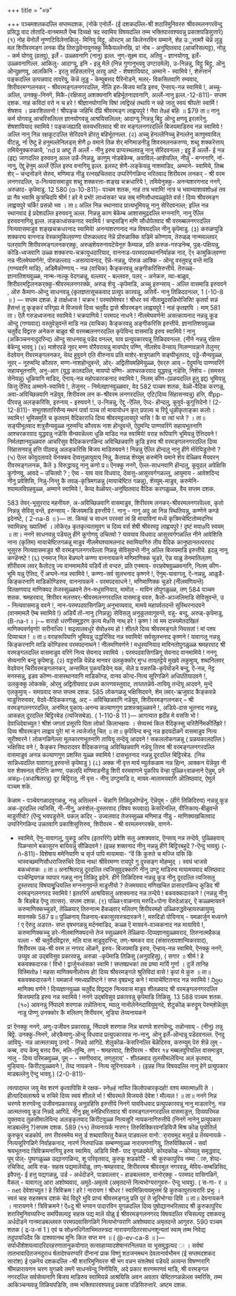 +++
title = "०७"

+++
पञ्चमशतकदल्लि सप्तमदशक, (नोकॆ एनोर्ले- 
(ई दशकदल्लि-श्री शठारिमुनिवररु श्रीवरमलनगरवॆन्दु प्रसिद्ध वाद तोतादि-वानमामलै ऎम्ब दिव्यक्षे त्रद स्वामिय विषयदल्लि तम्म भक्तिपारवश्यवन्नु प्रकाशपडिसुत्तारॆ) 
(१) नोह यॆनोर्ले नुण्णटिविलेनाकिलु- 
मिनियु विट्टु, ऒस्टम् 
आ किलेनरविन यम्माने, शेह उुत्तामरै चॆन्नॆ लूडु मल‌ 
शिरीवरमङ्ग लनक‌ 
वीह तिरुद्धवॆनायुनक्कु मिकैयल्लेनखि, 
प्र! नोब - अनुष्ठितवाद (आचरिसल्पट्ट), नोन्नु - कर्म योगवु (व्रतवु), इर्ले - उळ्ळवनागि (नानु) इल्ल. नुण्-सूक्ष्म वाद, अतिवु - ज्ञानयोगवू, इर्ले-उळ्ळवनागिल्ल. आकिलु- आदाग्यू, इनि - इन्नु मेलॆ (निन्न गुणानुभववु उण्टादमेलॆ), उ-निन्नन्नु, विट्टु बिट्टु, ऒनु ऒन्दुक्षणवू, आलकिनि - इरलु सहिसलारॆनु अरवु अष्टॆ - शेषशायियाद, अम्माने - स्वामिये !, शेरुत्तान पङ्कदल्लि उत्पन्नवाद तावरॆयु, कॆन्नॆ लूडु - कॆम्पुबत्तद पैरिनॊडनॆ, मलर्- विकसितवागि रम्यवाद, शिरीवरमग्गलनकर् - श्रीवरमङ्गलनगरदल्लि, नीलि इरु-बिजय माडि इरुव, ऎन्साय्-नन्न स्वामिये !, अच्चु-अल्लि, उनक्कु-निनगॆ, मिकै-(रक्षिसलु अशक्यनागि बहिर्भूतनादवनागि, अर्ल्ले-नानु इल्ल.-12-811)- 
सप्तम दशक. 
नाहं कविदां वरो न च हरे ! श्रीज्ञानयोगान्वि विष! त्वद्विरहं तथापि न सहे जातु स्वयं श्रीपते! स्वार्मि ! शेषशय । प्रकाशिततनो ! श्रीपङ्क जहिभि र्दीप्रे श्रीवरमङ्ग लाह्वयपुरे ! नैवा ते७हं बहिः ॥ 
$79 
ता॥ नानु कर्म योगवन्नू आचरिसलिल्ल ज्ञानयोगवन्नू आश्रयिसलिल्ल; आदाग्यू निन्नन्नु बिट्टु ऒन्दु क्षणवू इरलारॆनु. शेषशायियाद स्वामिये ! पङ्कजह्यादि सस्यभरितवाद श्री वर मङ्गलनगरदल्लि बिजयमाडिरुव नन्न स्वामिये ! अल्लि नानु निन्न रक्षकूटदल्लि सेरिदवने हॊरतु बहिर्भूतनल्ल. 
(२) अच्चु हॆनल्लेनिच्चु हॆनल्लेनु काणुमवाविल् 
वीटन्नु, र्ना ऎष्टु हॆ हनुमल्लेनिलड्स् शॆणै p वमाने तिळ शेर् मणिमाडनीडु शिवरमलनकरुण्य, शब्दु शक्करॆत्ताय् तमियेनुक्करुळाये, 
'nd 
प्र अष्टु र्तॆ अर्ल्ले - नीनु इरुव प्राप्यस्थलवन्नु नानु सेरिदवनल्ल ; इट्टु र्हॆ अर्ल्ले- ई नन्न (इद्द) जागदल्लि इरुववनू अल्ल उन्नै-निन्नन्नु, काणुम् नोडबेकॆम्ब, अवाविल्-आशॆयल्लि, नीन्नु - मग्ननागि, र्ना-नानु, ऎद्दु हॆनुम् अर्ल्ले ऎल्लि इरुव वनागियू इल्ल. इलस्ट् शॆणै-लङ्कॆयन्नु नाशमाडिद, अम्माने- स्वामिये, तिब्ब शेर् – चन्द्रनॊडनॆ सेरुव, मणिमाड नीडु रत्नखचितवाद उप्परिगॆगळिन्द भरितवाद शिरीवरम लनकर् - श्री वरम लनगरदल्लि, उ-नित्यवासमाडुव शब्दु शक्करत्ता-शङ्ख चक्रधारिये !, तमियेनुक्कु- अनन्यशरणनाद ननगॆ, अरुळाद- कृपॆमाडु. 
12 
580 
(α-10-811)- 
पञ्चम शतक, 
नाहं तत्र भवामि! नात्र च भवाम्याशावशो७हं तव 
प्रा नैव भवामि कुत्रचिदपि श्रीर्म ! हरे मे प्रभो! लाध्वंसक! चन्न सब् मणिसौधावळ्ळुपेते वर्स ! दिव्य श्रीवरमङ्ग लाह्वयपुरे चर्कि! प्रसन्नो 
भव । 
ता॥ अल्लि निन्न स्थानवाद प्रात्यभूमियन्नू नानु सेरिदवनल्ल; इल्लि नन्न स्थानवाद ई प्रदेशदल्लि इरुववनू अल्ल. निन्नन्नु काण बेकॆम्ब आशासमुद्रदल्लि मग्ननागि, नानु ऎल्लि इरुववनागियू इल्ल. लङ्काध्वंसकनाद स्वामिये ! चन्द्रसङ्गि मणि सौधोपेतवाद श्री वरमब्बलनगरदल्लि नित्यवासमाडुव शङ्खचक्रधरनाद स्वामिये! अनन्यशरणनाद नन्न विषयदल्लि नीनु कृपॆमाडु. 
(३) करुळप्पुडि शक्करप्प वाननाड 
वॆस्का‌मुकिल्‌वण्णा पॊरुळल्लाद नॆन्नॆ प्रॊरुळाक्कि यडिमॆ कॊण्णाय, तॆरुळ्‌ळ् नान्मवल्लवर् पलर्‌वाणि 
शिरीवरमङ्गलनकर्‌क्कु, अरुळ्‌शॆयरुनायटॆयेनूरु कैम्याळ, 
प्रति करुळ-गरुडनॆम्ब, पुळ्-पक्षियन्नु, कॊडि-ध्वजवागि उळ्ळ शक्करप्प-चक्रायुधदारियाद, वाननाड-परमपदस्थाननिर्वाहक नाद, ऎ९ का‌मुकिल्‌वण्णा नन्न नीलमेघवर्णने!, पॊरुळल्लाद -असत्पायनाद, ऎन्नॆ-नन्नन्नु, पॊरुळ आक्कि - ऒन्दु वस्तुवन्नु वन्तॆ माडि (गण्यवागि माडि), अडिमैकॊण्णाय् - नन्न (वाचिक) कैङ्करवन्नू अङ्गीकरिसिरुत्तीयॆ. तॆरुळ्ळ्-ज्ञानातिशयवुळ्ळ, नान्म-नाल्कु वेदगळन्नू, वल्लवर् - बल्लवरु, पलर् - अनेकरु, व्या-बाळुव, शिरीवरमट्टिलनकर्‌क्कु-श्रीवरमलनगरक्कॆ, अरुळ् शॆयु -कृपॆमाडि, अच्चु इरुन्साय् - अल्लि वासमाडि इरुववने , ऒरु कैमाण-ऒन्दु साधनवन्नू (कृतज्ञतासूचकवाद प्रत्युप कारवन्नू, अतिर्ये- नानु तिळिददनल्ल, 
1 
(-10-8 ॥ ) — 
सप्तम दशक. 
हे तार्क्षध्वज ! चक्रभ ! परमवोमेश्वर ! श्रीधर स्वं नीलामृुदसन्निभोजिसि! कृतर्वा सन्नं हैसन्तं तु 
कृङ्करं परिगृह्य मे विजयसे दिव्य चतुर्वेद द्वासे श्रीवरमङ्ग लाह्वयपुरे ! नाहं कृतज्ञयि । 
माम् 
581 
ता। ऎलै गरुडध्वजनाद स्वामिये ! चक्रपाणिये ! परमपद नाधने ! नीलमेघवर्णने! असत्कायनाद नन्नन्नू कूड ऒन्दु (गण्यवाद) वस्तुवॆन्नुवन्तॆ माडि नन्न (वाचिक) कैङ्करवन्नु अङ्गीकरिसि इरुत्तीयॆ. ज्ञानातिशयवुळ्ळ चतुर्वेद विद्वररु अनेकरु बाळुव श्री वरमब्बलनगरदल्लि कृपॆयिन्द वासमाडि इरुव स्वामिये ! नानु (अकिञ्चननादुदरिन्द) ऒन्दु साधनवन्नू पडॆद वनल्ल, याव प्रत्युपकारवन्नू तिळिदवनल्ल. (नीने नन्नन्नु रक्षिस बेकॆन्दु भाववु ) 
(४) माशेर्‌पडॆ नूवर् मण्ण 
वोरैवरायन्नु मायप्पोर् पण्णि, 
नीलशॆय वॆन्साय् निलण्णवन्नाने तेलुनर् वेदवेयन् रीवरमङ्गलनकर्, 
यॆय्द हूवुवने 
एति वीरुनाय 
प्रति माशेर्-शत्रुगळागि सङ्घीभूतराद, पड्डॆ-सैन्यवुळ्ळ, नूवर् – नूरुमन्दि कौरवरु, मण्ण-नाशहॊन्दुवन्तॆ, ओर्- अद्वितीयमहिमॆयुळ्ळ, ऐवर्‌रु आय् – ऐदुमन्दि पाण्णवरिगॆ सहायभूतनागि, अनु-आग (युद्ध कालदल्लि, मायप्पो‌ पण्णि- आश्चरकरवाद युद्धवन्नु नडॆसि, निशॆय - (समस्त सेनॆयन्नू) धूळियागि माडिद, ऎनाय्-नन्न महोपकारकनाद स्वामिये !, निलम् कीण-(प्रळयदल्लि हूतु इद्द) भूमियन्नु कित्तु ऎत्तिद अम्माने-स्वामिये !, तेजुनर् - निर्मलज्ञानवुळ्ळवर, वेद 
582 
पञ्चम शतक, 
वेळ्वॆ-वैदिक करगळु, अवा-अविच्छिन्नवागि नडॆयुव, शिरीवरम लन क-श्रीवरम लनगरदल्लि, एटि(दिव्य सिंहासनवन्नु) हत्ति, वीpp- पीरवन्नु अलङ्करिसि, इरुनाय् - इरुववने !, उ-निन्नन्नु, ऎद्दु -ऎल्लि, ऎय्द- हॊन्दलु, कूवुर्व-कूगुत्तिदेनो ! 
(2-12-811)- 
सभूतशतारिसैन्य मथनं पार्वा पञ्च र्ता मायायोधन कृत् प्रपाल्य च रिर्पू धूळीकृताङ्का कलोः। स्वामि९! भूमिसमुतिं च कृतवाम्ं वैदिकाराधि दिव्य श्रीवरमट्टलायपुरे भासि ! कै वा त्वां भजे ? । 
ता॥ सङ्घीभूतवाद शत्रुसैन्यवुळ्ळ नूरुमन्दि कौरवरू नाश हॊन्दुवन्तॆ, ऐदुमन्दि पाण्णवरिगॆ सहायभूतनागि आश्चरकरवाद युद्धवन्नु नडॆसि सैन्यवन्नॆल्ला धूळि माडिद नन्न स्वामिये! वराह रूपियागि भूमियन्नु ऎत्तिदवने ! निर्मलज्ञानवुळ्ळवरु आचरिसुव वैदिककरगळिन्द अविच्छिन्नवागि कूडि इरुव श्री वरमङ्गलनगरदल्लि दिव्य सिंहासनवन्नु हत्ति पीठवन्नु अलङ्करिसि बिजय माडिरुववने ! निन्नन्नु ऎल्लि हॊन्दलु नानु हीगॆ मॊरॆयिडुत्तेनो ? 
(५) ऎल्ल कॊवुदलावदे यॆनक्कव 
दॆव्वत्तुळायुवाय् निन्नु, 
कैतवळ् शॆय्युम् करुमेनि यमाने 
शॆय वेळ्ळिय मैयवरन् रीवरमङ्गलनक‌, कैतॆ ३ विरुद्धायदु नानु कणो 
प्र॥ ऎनक्कु ननगॆ, ऎल्ल-साधनवागि हॊन्दलु, कूवुदल् अपेक्षिसि कूगोणवु, आवदे – उचितवो ? ; ऎव्व - याव याव विधवाद, दॆव्वत्तु-आसुरवर्गगळल्लू, आयुमाय - आवेशदिन्द नीनु प्रवेशिसि, निन्नु-निन्तु कै तवळ्-कृत्रिमगळन्नु (मायाचेष्टित गळन्नु), शॆय्युम्-माडुव, करुमेनि-श्यामलविग्रहवुळ्ळ, अम्माने स्वामिये !, कॆय्द वेळ्वॆयर्-अनुष्ठितवाद वैदिक करगळुळ्ळ, वैय 
सप्तम दशक. 

583 
तेवर्-भूसुरराद महनीयरु, अ-अविच्छिन्नवागि वासमाडुव, शिरीवरम लनकर्-श्रीवरमलनगरवॆल्ला, कृतो निन्नन्नु सेविसु वन्तॆ, इरुन्साय् - बिजयमाडि इरुत्तीये !. नानु - नानू अदु आ निन्न स्थितियन्नु, कण्णॆने कण्डे इदेनष्टॆ, 
( 2-na-8 ॥ )— 
ता. किमहं च साधन परस्सां त्वं हि मायाविनां मध्यॆ कृत्रिमचेष्टितोम्मदनिभ स्वामिन्नभूः ख्यातिर्मा । लोकेर्७ कृतकृत्यतामुवग च दिव्य वर्स शेषी श्रीवरमट्ट लाह्वयपुरे ! दृष्टं मया७पि स्वयम् ॥ 
ता। ननगॆ साधनवन्नु पडॆयलु हीगॆ कूगोणवु उचितवो ? यावयाव विधवाद आसुरवर्गगळल्लि नीने आवेशिसि नाना (कृतिम) मायाचेष्टितगळन्नू माडुव नीलमेघश्यामलनाद स्वामियागिरु तीय वैदिक कानुष्ठानतत्परराद भूसुररु नित्यवासमाडुव श्री वरमङ्गलनगरवॆल्ला निन्नन्नु सेविसुवन्तॆ नीनु अल्लि बिजयमाडि इरुत्तीयॆ. इदन्नु नानू कण्डॆनष्टॆ ! 
(६) एनमाज् निल 
बॆन्नप्पने कण्णा 
वाननायकने मणिमाणिक्क चुडरे, 
ऎन्न 
याळु 
तेनमातिल्‌तण् शीरीवरम लवर् कैतोटवु ज्य वानमामलैये यडिर्ये तो वन्दरु, 
प्रति एनमाय्- वराहवेषवुळ्ळवनागि, निलम् कीण-भूमि यन्नु ऎत्तिद, र्ऎ अप्पने-नन्न स्वामिये !, कण्णा-सर्व सुलभनाद कृष्णने !, ऎनुम्-यावागलू, ऎ-नन्नन्नु, आळुडै-किङ्करनागि माडिकॊण्डिरुव, वाननायकने - परमपदसाधने !, मणिमाणिक्क चुडरे (नीलमणियन्तॆ) विलक्षणवाद माणिक्यद तेजस्सुळ्ळवने तेन-मधुसनियाद, मामॊल् - माविन तोपुगळुळ्ळ, तण् 
584 
पञ्चम शतक. 
श्रमहरवाद, शिरीवर 
मलत्तवर्-श्रीवरमलनगरदल्लि वासमाडु ववरु, कैतॊ-अञ्जलिमाडि सेविसुवन्तॆ, उ - नित्यवासमाडु ववने !, नान-परमपदवासिगळिगू अनुभाव्यवाद, मामये महापर्वतदन्तॆ सुस्थिरनादवने (वानमामलै ऎम्ब स्वामिये !) अडिर्ये तॊ-नानु (निन्नन्नु) सेविसलु अनुकूलवागुवन्तॆ, वन्नु- बन्दु, अरुळ्-कृपॆमाडु, 
(B-na-t ॥ j-~ 
वाराहो धरणीसमुद्धरण कृत्य मे७सि नाथ् हरे ! कृष्ण ! त्वं मम दास्यमेतदखिलं माणिक्यवर्णवृणो! सरीनाधिप ! सद्रसालवधुरे सेवो७स्य हो ! शीतले दिव्य श्रीवरमङ्गले निवसतां ! मां पश्य दिव्याचल ! ॥ 
ता॥ वराहरूपियागि भूमियन्नु उद्धरिसिद नन्न स्वामिये! सर्वसुलभनाद कृष्णने ! यावागलू नन्नन्नु किङ्करनागि माडि कॊण्डिरुव परमपदनाथने ! नीलमणिवर्णने ! मधुस्यनियाद माविनतोपुगळुळ्ळ श्रमहरवाद श्री वरमङ्गलदल्लि वासमाडुव वरिगॆ नित्य सेवनाद स्वामिये । परमपदवासिगळिगू सेवनाद वानमामिये ! ननगू सेव्यनागि बन्दु कृपॆमाडु. 
(२) वड्डरुळि यॆन्नॆड 
मानवर 
उलकुक्कोर् 
मुग्ध ताय्‌तट्टॆये मुखवे लकुमुाय्, शब्दनिलवर् वेदवेयन् चिरीवरमङ्गलनकर्, अन्समिल् पुकयडियेन् यक, सॆले 
प्र वन्नरुळि-कृपॆयॊडनॆ बन्दु, ऎ-नन्न, नॆट्ट मनस्सन्नु, इडव कॊण्ण-वासस्थानवागि माडिकॊण्ड, वानव‌ कॊन्द-नित्य सूरिगळिगॆ अधिपतियादवने !, उलकुक्कु लोकक्कॆ, ओर्‌मु अद्वितीयवाद प्रधम कारणवस्तुवाद, ताय्ततन्नॆये-तायियू तन्दॆयू आदवने, मुन्दॆ एलकुमुाय् - समग्रवाद सप्त 
सप्तम दशक. 
585 
लोकगळन्नू भक्षिसिदवने, शॆम् लवर्-ऋजुवाद कैङ्कवन्ने माडुत्तिरुववर, वेदवे-वैदिककरगळु, अट् - अविच्छिन्नवागि नडॆयुव, शिरीवरमङ्गलनकर् – श्री वरमङ्गलनगरदल्लि, अनमिल् पुकाय्-अनन्य कल्याणगुण प्राशस्त्रवुळ्ळवने !, अडिये-दास भूतनाद नन्नन्नु, आकहल् दूरदल्लि बिट्टिरबेड (त्यजिसबेड). 
( 1-110-8 11 )— 
आगत्यात हृदीह मे वससि भो ! देवाधिदेवाच्युत ! श्रीशं जगतां प्रसूरपि पिता लोर्का किलाभक्षयः । सेव्यस्वं किल वैदिकृस्सु चरितैर्निमकीर्तिह्ररे ! दिव्य श्रीवरमङ्ग लाह्वय पुरे! मां न त्यजेर्जातु चित् ॥ 
ता॥ कृपॆयिन्द बन्दु नन्न हृदयदॊळगॆ वासमाडुव नित्य सूरीश्वरने ! लोकगळिगॆल्ला मूलकारणभूतनागि तायियू तन्दॆयू आदवने ! सकललोकगळन्नू ( प्रळयकालदल्लि ) भक्षिसिद वने !, कैङ्कर निष्ठरादवर वैदिककरगळु अविच्छिन्नवागि नडॆयु तिरुव श्री वरमङ्गलनगरदल्लि वासमाडुव अनन्न कल्याणगुण प्रशस्ति युळ्ळ स्वामिये ! दासभूतनाद नन्नन्नु दूरदल्लि बिट्टिरबेड. (निन्न सान्निध्यदल्लि यावागलू इरुवन्तॆ कृपॆमाडु ) 
(८) अक्क नी वृत्त मार्य 
म्युर्लकळाम 
नन्न हिन्र्न, 
आक्कन यॆन्नॆयुव नी यरु शेक्स्नल् 
वीटॆत्ति कण्णा, 
पकल्‌दि‌ मणिमाडनीडु शिरी वरमवाणने 
पुकरिय वॆन्हा पुळ्ळि९वाळनाने 
ऎन्नुम्, 
प्रगॆ अकp-(अधाश्रितरन्नु) दूर बिट्टिरलु, नी वृत्त - नीनु उण्टुमाडि द, मायव-मालामयवागि ऒलिष्ठवाद, ऐमुर्ल 
पञ्चम शकॆ. 

कॆळाम - पञ्चेयगळादवुगळन्नु, नन्नु अतिल्लर्न - चॆन्नागि तिळिदुकॊण्डॆनु. ऎन्नॆयुम् - (हीगॆ तिळिदिरुव) नन्नन्नू कूड अक-दूरदल्लि त्यजिसि, नी-नीनु, अरुंशेल्-दुस्तरवाद (विषय रूपवाद) कॆसरिनल्लि, वीत्तिकाय्-बीळुवन्तॆ माडुत्तीयो? (ऎन्दु भयपडुत्तेनॆ. पकल् कदिर् - उज्वलवाद तेजस्सुळ्ळ मणिमाड नीडु - माणिक्यखचितवाद उप्परिगॆगळिन्द उन्नतवागि प्रकाशिसुत्तिरुव, शिरीवरम - श्री वरमलनगरक्कॆ, वाणने- 
* स्वामिये, ऎनु-यावागलू, पुकट्टु अरिय (इतररिगॆ) प्रवेशि सलु अशक्यवाद, ऎन्साय् नन्न तन्दॆये, पुळ्ळिहवाय् पिळन्साने बकासुरन बायियन्नु सीळिदवने ! (इन्नह शक्तनाद नीनु नन्नन्नु हीगॆ बिट्टिरबहुदॆ ?-ऎन्दु भाववु) 
(-ñ-811)- 
विशेषाय ममेनियाणि च सृर्ज पापि मायामया- “वॆं किं कुरुते च मज्जि यसि किं भास्वच्छमणिसौधराजिरुचिरे दिव्य 
नाथ! श्रीवॆरमण्ण रायपुरे गु 
दुस्सङ्ग मोहम्मुद् । स्वयं भाजसे बकध्वंसकः ॥ 
ता॥ अनाश्रितरन्नु दूरदल्लि त्यजिसुवुदक्कागि नीनु उण्टु माडिरुव मायामयवाद बलिष्ठवाद पञ्चेन्द्रियगळ व्यापार गळन्नु नानु तिळिदु इदेनॆ. हीगॆ तिळिदिरुव नन्नन्नू कूड नीनु दूरदल्लि त्यजिसलु दुस्तरवाद विषयामृुधियल्लि मग्ननागुवन्तॆ माडुत्तीयो ? तेजमयवाद मणिखचित प्रासादगळिन्द कूडिद श्री वरमङ्गलनगरद स्वामिये ! इतररिगॆ आश्रयिसलु अशक्यनाद नन्न तन्दॆये ! बकवक्कदारकने ! (नन्नन्नु नीनु कै बिडबेड ऎन्दु तात्सर). 
सप्तम दशक. 
(९) पळ्ळि९वाळनाय् मरुदि=पोना 
यॆरुदेआडर्‌, ऎ 
कळ्ळमायवने करुमाणिक्कच्चुडरे, 
तॆळ्ळियार् तिरुनात्म हैकळ्‌वार् मलितण् 
शिरीवरमहो 
उळ्ळिरुद्धवॆन्हायरुळायुय्यु मावनक्कॆ 
587 
प्र॥ पुळ्ळिनाय् पिळनाय्-बकासुरवस्त्रदारकने !, मरुदिडो पोयिनाय् - यमळार्जुन मध्यगने ! ए ऎरुदु अडरत- सप्त वृषभगळन्नु मर्दनमाडिद, कळ्ळ ऎ मायवने-वञ्चकनाद नन्न मायाविये !, करुमाणिक्कच्चु डरे-नीलमाणिक्यदन्तॆ तेज स्सुळ्ळवने तॆळ्ळिया‌-दिव्यज्ञानवुळ्ळवराद, तिरुनात्महैकळ् वल्ला‌ - श्री चतुर्वेदविद्वररु, मलि वास माडुवुदरिन्द, तण्-श्रमकर वाद (संसारतापशान्विकरवाद), शिरीवरम उळ्-श्री वरम ल नगरद ऒळगॆ, इरुव- बिजयमाडि इरुव, ऎन्हाय्-नन्न स्वामिये, ऎनक्कु ननगॆ, उय्युव आ उद्बविसुव प्रकारवन्नु, अरुळा -कृपॆमाडि तिळिसु (अनुग्रहिसु), 
( सगार ॥ 
श्रीर्म ! हे बकवक्कदारक ! विभो ! द्वार्जुनध्वंसक! स्वामि ! सप्तषप्रभक! तव प्रष्या मार्यि गुर्णा । दुर्जॆ तानिह विस्मितो७ ! महसा माणिक्यनीलोस्य हो! दिव्य श्रीवरमङ्गले श्रुतिविदां वासे ! कृपां मे कुरु ॥ 
ता॥ बकवक्कदारकने ! यमळार्ज नमध्यप्रविष्टने ! सप्त वृषप्रभट्ट कने ! मायाचेष्टितनाद नन्न स्वामिये ! న్విల माणिक्य वर्णने ! दिव्यज्ञानवुळ्ळ चतुर्वेद विद्वद्यरु नित्यवास माडुव शीतळवाद श्री वरमङ्गलनगरदल्लि बिजयमाडि इरुव नन्न स्वामिये ! ननगॆ उद्बविसुव प्रकारवन्नु कृपॆमाडि तिळिसु. 
13 
588 
पञ्चम शतक. 
(१०) आवनन्नु र्निपादमे शरणाक तन्नॊतिनाय्, 
म्यालु नानॊलेनॆनदावियुमुनदे, शेटुकॊळ् करुट्टुम् पॆरुम्‌शॆन्नॆलुम् 
नाडु पॊण्णु 
उनक्कोर कै 
मलितण् शिरीवरम, 
मुडिया तॆय्यनायकने 

प्र! ऎनक्कु ननगॆ, अणु-उजीवन प्रकारवन्नु, र्निपादमे शरणाक निन्न चरणवे शरणवॆन्दु, तन्नॊन्साय् - (नीनु) तन्नु बिट्टॆ. उनक्कु-निनगॆ, ओर्‌कैमाणु-ऒन्दु विधवाद प्रत्युपकारवन्न ना-नानु, ऒनु इर्ले-ऒन्दन्नू पडॆदवनल्ल. ऎनदु आवियु- नन्न आत्मतत्र्यवू उनदे - निन्नदे आगिदॆ. शेलुकॊळ-कॆसरिनल्लि बॆळॆदिरुव, करुम्युम् पॆरुं शॆन्नॆ लुम् - कब्ब, दप्प कॆम्पु बत्तद पैरू, मलि-तुम्बि, तण् - श्रमहरवाद, शिरीवरम - श्रीवर 
१४ मब्बलपुरियल्लि वासमाडुव, नालु - दिव्य परिमळवुळ्ळ, पूम् – - रमणीयवाद, तण्‌तुराय्' - शीतळवाद तुलसीमालॆयिन्द अलं कृतवाद, मुडियाय्- किरीटवुळ्ळवने !, तॆय्द नायकने - नित्य सूरिनायकने । (इन्नह निन्न विषयदल्लि नानु हेगॆ प्रत्युपकार माडबल्लॆनु ऎन्दु भाववु.) 
(2-0-811)- 

त्वत्पादाम्ल जयु मेव शरणं कृत्वापिसि मे रक्षक- स्ने७हं नास्ति किलोपचारकृदहो! वश्य ममात्मा७पि ते । 
हीत्पादिसलाश्रये च रुचिरे दिव्य स्वयं शीतले र्भा ! श्रीवरमले विजयसे देवेश ! मौल्यल ! ॥ 
ता॥ ननगॆ निन्न चरणवे शरणवॆन्दु उजीवनप्रकारवन्नु अनुग्रहिसि इरुत्तीयॆ निनगॆ यावविधवाद प्रत्युपकारवन्नू नानु माडलारॆनु. नन्न आत्मतत्त्ववू कूड निन्नदे आगिदॆ. नीनु इक्षु स्नेहिभरितवाद श्री वरमङ्गलनगरदल्लि वासमाडुत्त, दिव्यपरिमळ युक्तवाद तुळसीमालॆयिन्द अलङ्कृतवाद किरीटवुळ्ळ नित्यसूरि नायकनागिरुत्तीयॆ (निनगॆ नानेनु प्रत्युपकार माडबल्लॆनु ?)सप्तम दशक. 
589 
(११) तॆय्यनायर्क नारण९ तिरुविक्किरवनडियिजै मिश्र कॊ‌ळ् पूयॊतिर्ल्‌ कुरुकूर् चडकोर्प, तण रीवरममेय मत्तु र्ड 
शब्दवायिरतु 
वैकल् पाडवल्ला‌ वानोर्‌ारावमुद 
मत्तुर्ड 
प्र तॆय्यनायर्क - नित्यसूरिगळिगॆ निर्वाहकनाद, नारर्ण निरुपाधिक सम्बण्णवुळ्ळ नारायणनागियू, तिरुविक्किरर्म - सर्वा श्रयभूतनाद त्रिविक्रमनागियू इरुव स्वामिय, अडियि मिशै- पाद युगळदमेलॆ, कॊय्दकॊळ् – कॊय्यलु समृद्धवाद, पूम् पोल्- पुष्पगळुळ्ळ उद्यानगळिन्द, शू परिवृतवाद, कुरुकू‌ शडकोर्टि - श्री कुरुकापुरिय नम्मा ारु, शॆय्द-रचिसिद, आयि रुळ्- सहस्र पद्यमालॆयॊळु, तण्-श्रमहरवाद, शिरीवरमब श्रीवरमुल नगरवन्नु, मेविय-सम्बन्निसिद, इवैपत्तु- ई हत्तु पद्यगळन्नु, उर्ड - अर्धदॊडनॆ, पाडवल्लार् - हाडबल्लवरु, वानोर्‌क्कु - परमपद वासिगळिगॆ, वैकल् - यावागलू आरा अशोष्यवाद, अमुदे-अमृतवे (अमृतदन्तॆ नित्यभोग्यरागुवरु- ऎन्दु भाववु). 
( स-गा- र ॥ - 
net 
देवेशाच्युत ! हे त्रिविक्रम ! हरे ! नारायण ! श्रीधर ! स्वामिन्नित्ययमुत्तमं हि कुरुकापुरात्यरारिः प्रभुः । स्वतं चाह सहस्रमत्र दशकं चेदं विदुरे भुवि प्राप्यं श्रीवरमङ्गलु प्रति पुरं ते सूरिभोग्या दिवि ॥ 
ता॥ देवनायकने । नारायणने ! त्रिविक्रमने ! ऎ०दु श्री भगवन पादारविन युगळदल्लि दिव्य पुषोद्यानभरितवाद श्री कुरुकापुरिय शरारिमुनिवय्यरिन्द समर्पिसल्पट्ट सहस्र पद्य मालॆ यॊळु ई श्रीवरमङ्गलनगरद विषयदल्लि रचिसल्पट्ट दशकवन्नु अर्धदॊडनॆ गानमाडबल्लवरु परमपदवासिगळिगॆ नित्यभोग्यरागि अशोष्यवाद अमृतदन्तॆ आगुवरु. 
590 
पञ्चम शतक 
( द्र-उ-सं 1 ) 
एवं च सो७नधिगॆताभिमतस्त्रदा नारायणादितरसाधनशून्यतां स्वाम् तम्म निवेद्य तदुपायधिदैव कि दाश्ववानथ मुनिः किल सप्त मन ॥ 
( @-ev-ca-8 ॥ )— 
सर्पाधीशेशयत्वादरिदरहरणातानुकयोगात् सत्साहाय्यादशेषानरनिलयत या भूसमुद्धत्यद ः । सर्वषां तातभावादितजनदुराध र्षतादेश्चरण्यरि दीनानां प्राक विष्णुं शठजनमथन देवतानार्वभौमन 
(ई सप्तमदशकद सारांश) 
ई एळनॆय दशकदल्लि -श्री शरारिमुनिवररु श्री भग वन्नन संश्लेषवं पडॆयदॆ अत्यन्त विषण्णरागि श्रीमन्नारायणन चरण युगळवे तमगॆ साधनवॆन्दु निर्णयिसि, अदे प्रकार शरणमरणवं माडि, श्री वरमङ्गल नगरदल्लि सर्वसेव्यनागि बिजय माडिरुव स्वामियन्ने आश्रयिसि अवन अवतार चेष्टितगळन्नॆल्ला स्मरिसि, तम्म आकिञ्चन्यवन्नु तिळियपडिसि, तम्म भक्तिपारवश्यवन्नु प्रकाश पडिसिरुत्तारॆ. 
अष्टम दशक. 
